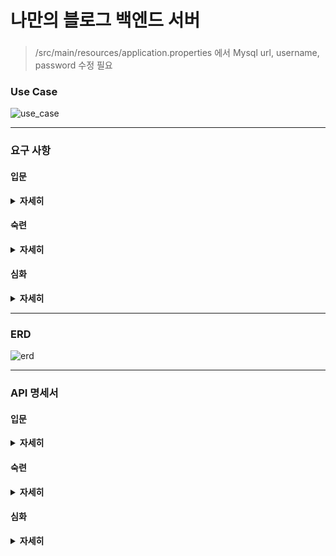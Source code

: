 # 나만의 블로그 백엔드 서버
### 
> /src/main/resources/application.properties 에서 Mysql url, username, password 수정 필요

### Use Case
![use_case](https://github.com/mabyoungg/sparta-blog/assets/131260371/e44d942b-82e7-44cc-8b80-7f6dfac18c4c)

-------------------------------------------------
### 요구 사항
#### 입문

<details>
<summary><b>자세히</b></summary>
<div markdown="1">

요구사항을 기반으로 Use Case 그리기

전체 게시글 목록 조회 API
- 제목, 작성자명, 작성 내용, 작성 날짜를 조회하기
- 작성 날짜 기준 내림차순으로 정렬하기

게시글 작성 API
- 제목, 작성자명, 비밀번호, 작성 내용을 저장하고
- 저장된 게시글을 Client 로 반환하기

선택한 게시글 조회 API
- 선택한 게시글의 제목, 작성자명, 작성 날짜, 작성 내용을 조회하기

선택한 게시글 수정 API
- 수정을 요청할 때 수정할 데이터와 비밀번호를 같이 보내서 서버에서 비밀번호 일치 여부를 확인 한 후
- 제목, 작성자명, 작성 내용을 수정하고 수정된 게시글을 Client 로 반환하기

선택한 게시글 삭제 API
- 삭제를 요청할 때 비밀번호를 같이 보내서 서버에서 비밀번호 일치 여부를 확인 한 후
- 선택한 게시글을 삭제하고 Client 로 성공했다는 표시 반환하기

</div>
</details>

#### 숙련

<details>
<summary><b>자세히</b></summary>
<div markdown="1">

회원 가입 API
- username, password를 Client에서 전달받기
- username은  최소 4자 이상, 10자 이하이며 알파벳 소문자(a~z), 숫자(0~9)로 구성되어야 한다.
- password는  최소 8자 이상, 15자 이하이며 알파벳 대소문자(a~z, A~Z), 숫자(0~9)로 구성되어야 한다.
- DB에 중복된 username이 없다면 회원을 저장하고 Client 로 성공했다는 메시지, 상태코드 반환하기

로그인 API
- username, password를 Client에서 전달받기
- DB에서 username을 사용하여 저장된 회원의 유무를 확인하고 있다면 password 비교하기
- 로그인 성공 시, 로그인에 성공한 유저의 정보와 JWT를 활용하여 토큰을 발급하고,
- 발급한 토큰을 Header에 추가하고 성공했다는 메시지, 상태코드 와 함께 Client에 반환하기

전체 게시글 목록 조회 API
- 제목, 작성자명(username), 작성 내용, 작성 날짜를 조회하기
- 작성 날짜 기준 내림차순으로 정렬하기

게시글 작성 API
- 토큰을 검사하여, 유효한 토큰일 경우에만 게시글 작성 가능
- 제목, 작성 내용을 저장하고
- 저장된 게시글을 Client 로 반환하기(username은 로그인 된 사용자)

선택한 게시글 조회 API
- 선택한 게시글의 제목, 작성자명(username), 작성 날짜, 작성 내용을 조회하기

선택한 게시글 수정 API
- ~~수정을 요청할 때 수정할 데이터와 비밀번호를 같이 보내서 서버에서 비밀번호 일치 여부를 확인 한 후~~
- 토큰을 검사한 후, 유효한 토큰이면서 해당 사용자가 작성한 게시글만 수정 가능
- 제목, 작성 내용을 수정하고 수정된 게시글을 Client 로 반환하기

선택한 게시글 삭제 API
- ~~삭제를 요청할 때 비밀번호를 같이 보내서 서버에서 비밀번호 일치 여부를 확인 한 후~~
- 토큰을 검사한 후, 유효한 토큰이면서 해당 사용자가 작성한 게시글만 삭제 가능
- 선택한 게시글을 삭제하고 Client 로 성공했다는 메시지, 상태코드 반환하기

</div>
</details>

#### 심화

<details>
<summary><b>자세히</b></summary>
<div markdown="1">
예정
</div>
</details>

-------------------------------------------------
### ERD
![erd](https://github.com/mabyoungg/sparta-blog/assets/131260371/87ba964f-9b87-42e0-b3a6-522bde940e63)

-------------------------------------------------
### API 명세서
#### 입문

<details>
<summary><b>자세히</b></summary>
<div markdown="1">

| 기능        | Method      | URL             | request                                                                                                               | response                                                                                                                                                                                                                                                                                                                              |
|-----------| ----------- |-----------------|-----------------------------------------------------------------------------------------------------------------------|---------------------------------------------------------------------------------------------------------------------------------------------------------------------------------------------------------------------------------------------------------------------------------------------------------------------------------------|
| 전체 게시글 조회 | GET           | 	/api/posts     |                                                                                                                       | { </br>&nbsp;&nbsp;{ </br>&nbsp;&nbsp; "id" : "id", </br>&nbsp;&nbsp; "title" : "title" </br>&nbsp;&nbsp; "username" : "username", </br>&nbsp;&nbsp; "contents" : "contents", </br>&nbsp;&nbsp; "createdAt" : "createdAt" </br>&nbsp;&nbsp; }, </br>&nbsp;&nbsp; { </br>&nbsp;&nbsp; "id" : "id", </br>&nbsp;&nbsp; "title" : "title" </br>&nbsp;&nbsp; "username" : "username", </br>&nbsp;&nbsp; "contents" : "contents", </br>&nbsp;&nbsp; "createdAt" : "createdAt" </br>&nbsp;&nbsp; },</br>&nbsp;&nbsp; ... </br> } |
| 선택 게시글 조회 | GET          | /api/posts/{id} |                                                                                                                       | { </br> "id" : "id", </br> "title" : "title" </br> "username" : "username", </br> "contents" : "contents", </br> "createdAt" : "createdAt" </br> }                                                                                                                                                                                    |
| 게시글 저장    | POST          | /api/posts      | { </br> "title" : "title" </br> "username" : "username", </br> "contents" : "contents", </br> "password" : "password" </br> } | { </br> "id" : "id", </br> "title" : "title" </br> "username" : "username", </br> "contents" : "contents", </br> "createdAt" : "createdAt"</br> }                                                                                                                                                                                     |
| 게시글 수정    | PUT          | /api/posts/{id} | { </br> "title" : "title" </br> "username" : "username", </br> "contents" : "contents", </br> "password" : "password" </br> } | { </br>"id" : "id", </br> "title" : "title" </br> "username" : "username", </br> "contents" : "contents", </br> "createdAt" : "createdAt" </br> }                                                                                                                                                                                     |
| 게시글 삭제    | DELETE       | /api/posts/{id} | { </br>	"password" : "password" </br> }                                                                               | { </br> "success" : true </br> }                                                                                                                                                                                                                                                                                                      |

</div>
</details>

#### 숙련

<details>
<summary><b>자세히</b></summary>
<div markdown="1">

| 기능        | Method | URL             | request                                                                                        | response                                                                                                                                                                                                                                                                                                                                                                                                                                                                                                                  |
|-----------|--------|-----------------|------------------------------------------------------------------------------------------------|---------------------------------------------------------------------------------------------------------------------------------------------------------------------------------------------------------------------------------------------------------------------------------------------------------------------------------------------------------------------------------------------------------------------------------------------------------------------------------------------------------------------------|
| 회원가입      | POST   | /api/signup     | { </br>"username" : "username" </br>	"password" : "password" </br> }                           | { </br> "statuscode" : 200 </br> "msg" : "로그인 성공" }                                                                                                                                                                                                                                                                                                                                                                                                                                                                       |
| 로그인       | POST   | /api/login      | { </br>"username" : "username" </br>	"password" : "password" </br> }                           | { </br> "statuscode" : 200 </br> "msg" : "회원가입 성공" }                                                                                                                                                                                                                                                                                                                                                                                                                                                                      |
| 전체 게시글 조회 | GET    | 	/api/posts     |                                                                                                | { </br>&nbsp;&nbsp;{ </br>&nbsp;&nbsp; "id" : "id", </br>&nbsp;&nbsp; "title" : "title" </br>&nbsp;&nbsp; "username" : "username", </br>&nbsp;&nbsp; "contents" : "contents", </br>&nbsp;&nbsp; "createdAt" : "createdAt" </br>&nbsp;&nbsp; }, </br>&nbsp;&nbsp; { </br>&nbsp;&nbsp; "id" : "id", </br>&nbsp;&nbsp; "title" : "title" </br>&nbsp;&nbsp; "username" : "username", </br>&nbsp;&nbsp; "contents" : "contents", </br>&nbsp;&nbsp; "createdAt" : "createdAt" </br>&nbsp;&nbsp; },</br>&nbsp;&nbsp; ... </br> } |
| 선택 게시글 조회 | GET    | /api/posts/{id} |                                                                                                | { </br> "id" : "id", </br> "title" : "title" </br> "username" : "username", </br> "contents" : "contents", </br> "createdAt" : "createdAt" </br> }                                                                                                                                                                                                                                                                                                                                                                        |
| 게시글 저장    | POST   | /api/posts      | { </br> "title" : "title" </br> "contents" : "contents" </br> }                                | { </br> "id" : "id", </br> "title" : "title" </br> "username" : "username", </br> "contents" : "contents", </br> "createdAt" : "createdAt"</br> }                                                                                                                                                                                                                                                                                                                                                                         |
| 게시글 수정    | PUT    | /api/posts/{id} | { </br> "title" : "title"  </br> "contents" : "contents" </br> } | { </br>"id" : "id", </br> "title" : "title" </br> "username" : "username", </br> "contents" : "contents", </br> "createdAt" : "createdAt" </br> }                                                                                                                                                                                                                                                                                                                                                                         |
| 게시글 삭제    | DELETE | /api/posts/{id} |                                                         | { </br> "statuscode" : 200 </br> "msg" : "게시글 삭제 성공" </br> }                                                                                                                                                                                                                                                                                                                                                                                                                                                              |


</div>
</details>

#### 심화

<details>
<summary><b>자세히</b></summary>
<div markdown="1">

예정

</div>
</details>
